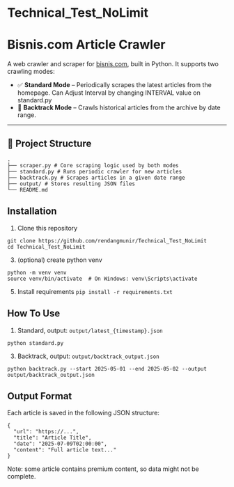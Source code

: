 # Technical_Test_NoLimit

# Bisnis.com Article Crawler

A web crawler and scraper for [bisnis.com](https://www.bisnis.com), built in Python. It supports two crawling modes:

- ✅ **Standard Mode** – Periodically scrapes the latest articles from the homepage. Can Adjust Interval by changing INTERVAL value on standard.py
- 📆 **Backtrack Mode** – Crawls historical articles from the archive by date range.

---

## 📁 Project Structure
```
.
├── scraper.py # Core scraping logic used by both modes
├── standard.py # Runs periodic crawler for new articles
├── backtrack.py # Scrapes articles in a given date range
├── output/ # Stores resulting JSON files
└── README.md
```

## Installation
1. Clone this repository
```
git clone https://github.com/rendangmunir/Technical_Test_NoLimit
cd Technical_Test_NoLimit
```
3. (optional) create python venv
```
python -m venv venv
source venv/bin/activate  # On Windows: venv\Scripts\activate
```
5. Install requirements `pip install -r requirements.txt`


## How To Use
1. Standard, output: `output/latest_{timestamp}.json`
  ```
python standard.py
```
3. Backtrack, output: `output/backtrack_output.json`
```
python backtrack.py --start 2025-05-01 --end 2025-05-02 --output output/backtrack_output.json
```

## Output Format
Each article is saved in the following JSON structure:
```
{
  "url": "https://...",
  "title": "Article Title",
  "date": "2025-07-09T02:00:00",
  "content": "Full article text..."
}
```
Note: some article contains premium content, so data might not be complete.
